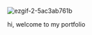 ![ezgif-2-5ac3ab761b](https://user-images.githubusercontent.com/97915866/204873029-a23760c6-7736-47d1-92f6-c6b9e3c0154b.gif)

hi, welcome to my portfolio
